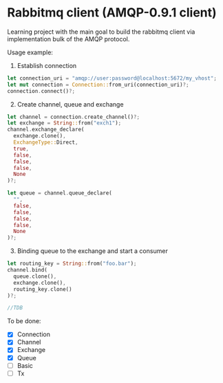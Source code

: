 # Rabbitmq client (AMQP-0.9.1 client)

Learning project with the main goal to build the rabbitmq client via implementation bulk of the AMQP protocol.


Usage example:
1. Establish connection
```rust
let connection_uri = "amqp://user:password@localhost:5672/my_vhost";
let mut connection = Connection::from_uri(connection_uri)?;
connection.connect()?;
```

2. Create channel, queue and exchange
```rust
let channel = connection.create_channel()?;
let exchange = String::from("exch1");
channel.exchange_declare(
  exchange.clone(),
  ExchangeType::Direct,
  true,
  false,
  false,
  false,
  None
)?;

let queue = channel.queue_declare(
  "",
  false,
  false,
  false,
  false,
  None
)?;
```
3. Binding queue to the exchange and start a consumer
```rust
let routing_key = String::from("foo.bar");
channel.bind(
  queue.clone(),
  exchange.clone(),
  routing_key.clone()
)?;

//TDB
```
To be done:
- [x] Connection
- [x] Channel
- [X] Exchange
- [x] Queue
- [ ] Basic
- [ ] Tx
